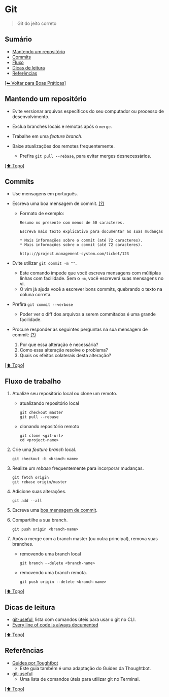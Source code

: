 # Git
> Git do jeito correto

## Sumário
- [Mantendo um repositório](#mantendo-um-reposit%C3%B3rio)
- [Commits](#commits)
- [Fluxo](#fluxo-de-trabalho)
- [Dicas de leitura](#dicas-de-leitura)
- [Referências](#refer%C3%AAncias)

[[⬅︎ Voltar para Boas Práticas]](https://github.com/mktvirtual/guias/tree/master/boas-praticas)

## Mantendo um repositório

- Evite versionar arquivos específicos do seu computador ou processo de desenvolvimento.

- Exclua branches locais e remotas após o `merge`.

- Trabalhe em uma *feature branch*.

- Baixe atualizações dos remotes frequentemente.
    - Prefira `git pull --rebase`, para evitar merges desnecessários.

[[⬆︎ Topo]](#sum%C3%A1rio)

## Commits

- Use mensagens em português.

- Escreva uma boa mensagem de commit. [(?)](http://tbaggery.com/2008/04/19/a-note-about-git-commit-messages.html)
    - Formato de exemplo:
        ```
        Resumo no presente com menos de 50 caracteres.

        Escreva mais texto explicativo para documentar as suas mudanças

        * Mais informações sobre o commit (até 72 caracteres).
        * Mais informações sobre o commit (até 72 caracteres).

        http:://project.management-system.com/ticket/123
        ```

- Evite utilizar `git commit -m ""`.
    - Este comando impede que você escreva mensagens com múltiplas linhas com facilidade. Sem o `-m`, você escreverá suas mensagens no vi.
    - O vim já ajuda você a escrever bons commits, quebrando o texto na coluna correta.

- Prefira `git commit --verbose`
    - Poder ver o diff dos arquivos a serem commitados é uma grande facilidade.

- Procure responder as seguintes perguntas na sua mensagem de commit: [(?)](http://robots.thoughtbot.com/5-useful-tips-for-a-better-commit-message)
    1. Por que essa alteração é necessária?
    1. Como essa alteração resolve o problema?
    1. Quais os efeitos colaterais desta alteração?

[[⬆︎ Topo]](#sum%C3%A1rio)

## Fluxo de trabalho

1. Atualize seu repositório local ou clone um remoto.
    - atualizando repositório local
        ```
        git checkout master
        git pull --rebase
        ```

    - clonando repositório remoto
        ```
        git clone <git-url>
        cd <project-name>
        ```

1. Crie uma *feature branch* local.
    ```
    git checkout -b <branch-name>
    ```

1. Realize um *rebase* frequentemente para incorporar mudanças.
    ```
    git fetch origin
    git rebase origin/master
    ```

1. Adicione suas alterações.
    ```
    git add --all
    ```

1. Escreva uma [boa mensagem de commit](#commits).

1. Compartilhe a sua branch.
    ```
    git push origin <branch-name>
    ```

1. Após o merge com a branch master (ou outra principal), remova suas branches.
    - removendo uma branch local
        ```
        git branch --delete <branch-name>
        ```

    - removendo uma branch remota.
        ```
        git push origin --delete <branch-name>
        ```

[[⬆︎ Topo]](#sum%C3%A1rio)

## Dicas de leitura

- [git-useful](https://github.com/hugobessaa/git-useful), lista com comandos úteis para usar o git no CLI.
- [Every line of code is always documented](http://mislav.uniqpath.com/2014/02/hidden-documentation/)

[[⬆︎ Topo]](#sum%C3%A1rio)

## Referências

- [Guides por Toughtbot](https://github.com/thoughtbot/guides/tree/master/protocol/git)
    - Este guia também é uma adaptação do Guides da Thoughtbot.
- [git-useful](https://github.com/hugobessaa/git-useful)
    - Uma lista de comandos úteis para utilizar git no Terminal.

[[⬆︎ Topo]](#sum%C3%A1rio)
